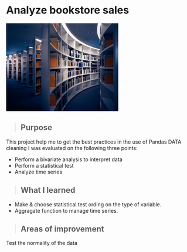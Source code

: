 # Analyze bookstore sales
![](https://github.com/Valeeew/valeeew.github.io/blob/main/img/DATA_online_Library_store.png)

> ## Purpose

This project help me to get the best practices in the use of Pandas DATA cleaning
I was evaluated on the following three points:
- Perform a bivariate analysis to interpret data
- Perform a statistical test
- Analyze time series


> ## What I learned

- Make & choose statistical test ording on the type of variable.
- Aggragate function to manage time series.

> ## Areas of improvement

Test the normality of the data
